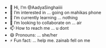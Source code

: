 - 👋 Hi, I’m @AadyaSinghaiiii
- 👀 I’m interested in ... going on mahikas phone 
- 🌱 I’m currently learning ... nothing
- 💞️ I’m looking to collaborate on ... air 
- 📫 How to reach me ... u dont 
- 😄 Pronouns: ... she/her
- ⚡ Fun fact: ... help me. zainab fell on me 

<!---
AadyaSinghaiiii/AadyaSinghaiiii is a ✨ special ✨ repository because its `README.md` (this file) appears on your GitHub profile.
You can click the Preview link to take a look at your changes.
--->
